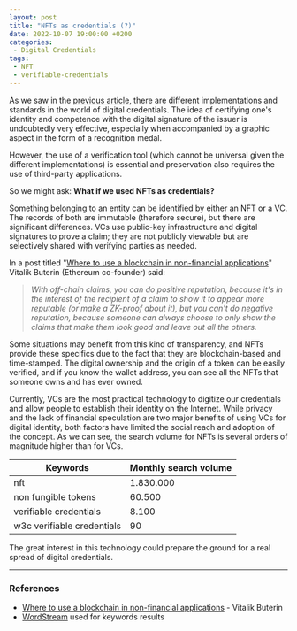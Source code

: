 ```yaml
---
layout: post
title: "NFTs as credentials (?)"
date: 2022-10-07 19:00:00 +0200
categories: 
 - Digital Credentials
tags:
 - NFT
 - verifiable-credentials
---
```


As we saw in the [previous article](https://davdifr.github.io/digitalcredentials/2022/09/22/exploring-digital-credentials.html), there are different implementations and standards in the world of digital credentials. The idea of certifying one's identity and competence with the digital signature of the issuer is undoubtedly very effective, especially when accompanied by a graphic aspect in the form of a recognition medal.

However, the use of a verification tool (which cannot be universal given the different implementations) is essential and preservation also requires the use of third-party applications.

So we might ask: **What if we used NFTs as credentials?**

Something belonging to an entity can be identified by either an NFT or a VC. The records of both are immutable (therefore secure), but there are significant differences. VCs use public-key infrastructure and digital signatures to prove a claim; they are not publicly viewable but are selectively shared with verifying parties as needed.

In a post titled "[Where to use a blockchain in non-financial applications](https://vitalik.ca/general/2022/06/12/nonfin.html)" Vitalik Buterin (Ethereum co-founder) said:

> _With off-chain claims, you can do *positive* reputation, because it's in the interest of the recipient of a claim to show it to appear more reputable (or make a ZK-proof about it), but you can't do *negative* reputation, because someone can always choose to only show the claims that make them look good and leave out all the others._

Some situations may benefit from this kind of transparency, and NFTs provide these specifics due to the fact that they are blockchain-based and time-stamped. The digital ownership and the origin of a token can be easily verified, and if you know the wallet address, you can see all the NFTs that someone owns and has ever owned.

Currently, VCs are the most practical technology to digitize our credentials and allow people to establish their identity on the Internet. While privacy and the lack of financial speculation are two major benefits of using VCs for digital identity, both factors have limited the social reach and adoption of the concept.
As we can see, the search volume for NFTs is several orders of magnitude higher than for VCs.

| Keywords                   | Monthly search volume |
| -------------------------- | --------------------- |
| nft                        | 1.830.000             |
| non fungible tokens        | 60.500                |
| verifiable credentials     | 8.100                 |
| w3c verifiable credentials | 90                    |

The great interest in this technology could prepare the ground for a real spread of digital credentials.

---

### References

- [Where to use a blockchain in non-financial applications](https://vitalik.ca/general/2022/06/12/nonfin.html) - Vitalik Buterin
- [WordStream](https://tools.wordstream.com/) used for keywords results